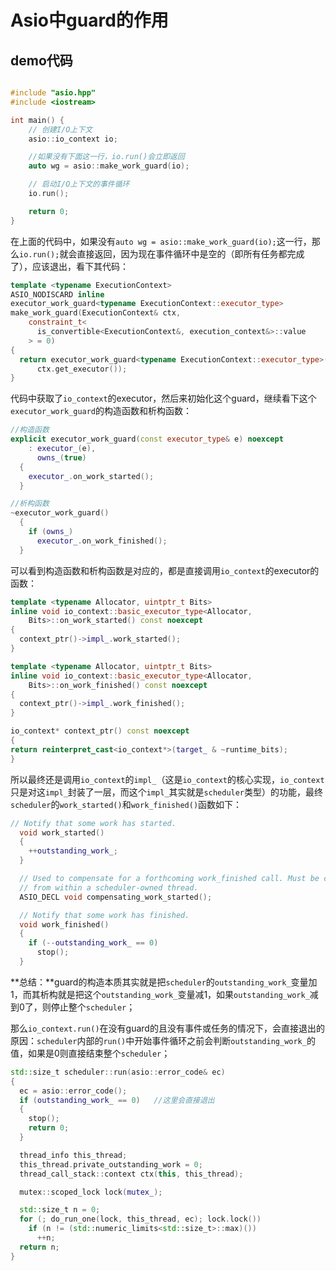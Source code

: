 # Asio中guard的作用

## demo代码
```C++

#include "asio.hpp"
#include <iostream>

int main() {
    // 创建I/O上下文
    asio::io_context io;

    //如果没有下面这一行，io.run()会立即返回
    auto wg = asio::make_work_guard(io);

    // 启动I/O上下文的事件循环
    io.run();

    return 0;
}
```
在上面的代码中，如果没有`auto wg = asio::make_work_guard(io);`这一行，那么`io.run();`就会直接返回，因为现在事件循环中是空的（即所有任务都完成了），应该退出，看下其代码：
```C++
template <typename ExecutionContext>
ASIO_NODISCARD inline
executor_work_guard<typename ExecutionContext::executor_type>
make_work_guard(ExecutionContext& ctx,
    constraint_t<
      is_convertible<ExecutionContext&, execution_context&>::value
    > = 0)
{
  return executor_work_guard<typename ExecutionContext::executor_type>(
      ctx.get_executor());
}
```
代码中获取了`io_context`的executor，然后来初始化这个guard，继续看下这个`executor_work_guard`的构造函数和析构函数：
```C++
//构造函数
explicit executor_work_guard(const executor_type& e) noexcept
    : executor_(e),
      owns_(true)
  {
    executor_.on_work_started();
  }

//析构函数
~executor_work_guard()
  {
    if (owns_)
      executor_.on_work_finished();
  }
```
可以看到构造函数和析构函数是对应的，都是直接调用`io_context`的executor的函数：
```C++
template <typename Allocator, uintptr_t Bits>
inline void io_context::basic_executor_type<Allocator,
    Bits>::on_work_started() const noexcept
{
  context_ptr()->impl_.work_started();
}

template <typename Allocator, uintptr_t Bits>
inline void io_context::basic_executor_type<Allocator,
    Bits>::on_work_finished() const noexcept
{
  context_ptr()->impl_.work_finished();
}

io_context* context_ptr() const noexcept
{
return reinterpret_cast<io_context*>(target_ & ~runtime_bits);
}
```
所以最终还是调用`io_context`的`impl_`（这是`io_context`的核心实现，`io_context`只是对这`impl_`封装了一层，而这个`impl_`其实就是`scheduler`类型）的功能，最终`scheduler`的`work_started()`和`work_finished()`函数如下：
```C++
// Notify that some work has started.
  void work_started()
  {
    ++outstanding_work_;
  }

  // Used to compensate for a forthcoming work_finished call. Must be called
  // from within a scheduler-owned thread.
  ASIO_DECL void compensating_work_started();

  // Notify that some work has finished.
  void work_finished()
  {
    if (--outstanding_work_ == 0)
      stop();
  }
```

**总结：**guard的构造本质其实就是把`scheduler`的`outstanding_work_`变量加1，而其析构就是把这个`outstanding_work_`变量减1，如果`outstanding_work_`减到0了，则停止整个`scheduler`；

那么`io_context.run()`在没有guard的且没有事件或任务的情况下，会直接退出的原因：`scheduler`内部的`run()`中开始事件循环之前会判断`outstanding_work_`的值，如果是0则直接结束整个`scheduler`；
```C++
std::size_t scheduler::run(asio::error_code& ec)
{
  ec = asio::error_code();
  if (outstanding_work_ == 0)   //这里会直接退出
  {
    stop();
    return 0;
  }

  thread_info this_thread;
  this_thread.private_outstanding_work = 0;
  thread_call_stack::context ctx(this, this_thread);

  mutex::scoped_lock lock(mutex_);

  std::size_t n = 0;
  for (; do_run_one(lock, this_thread, ec); lock.lock())
    if (n != (std::numeric_limits<std::size_t>::max)())
      ++n;
  return n;
}
```


